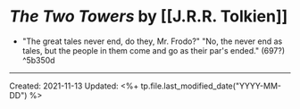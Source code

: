 
# *The Two Towers* by [[J.R.R. Tolkien]]

- "The great tales never end, do they, Mr. Frodo?" "No, the never end as tales, but the people in them come and go as their par's ended." (697?) ^5b350d

---
Created: 2021-11-13
Updated: <%+ tp.file.last_modified_date("YYYY-MM-DD") %>


